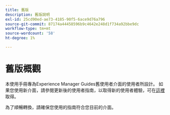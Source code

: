 ```yaml
---
title: 舊版
description: 舊版說明
exl-id: 25cd90ed-ae73-4185-90f5-6ace9d76a796
source-git-commit: 87174a44458596b9c4642e248d1f734a92bbe9dc
workflow-type: tm+mt
source-wordcount: '58'
ht-degree: 1%

---
```



# 舊版概觀

本使用手冊專為Experience Manager Guides舊使用者介面的使用者所設計。 如果您使用新介面，請參閱更新後的使用者指南，以取得新的使用者體驗，可在[這裡](https://experienceleague.adobe.com/en/docs/experience-manager-guides/using/user-guide/about-aem-guide/intro)取得。

為了順暢轉換，請確保您使用的指南符合您目前的介面。
